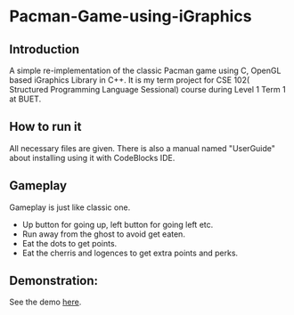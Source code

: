 # Pacman-Game-using-iGraphics

## Introduction
 A simple re-implementation of the classic Pacman game using C, OpenGL based iGraphics Library in C++. It is my term project for CSE 102( Structured Programming Language Sessional) course during Level 1 Term 1 at BUET.
 
## How to run it
All necessary files are given. There is also a manual named "UserGuide" about installing using it with CodeBlocks IDE.

## Gameplay
Gameplay is just like classic one. 

* Up button for going up, left button for going left etc.
* Run away from the ghost to avoid get eaten.
* Eat the dots to get points.
* Eat the cherris and logences to get extra points and perks.

## Demonstration: 
See the demo [here](youtu.be/K1Sk-ufnB8k).
